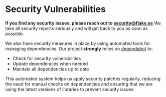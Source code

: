 # Security Vulnerabilities

**If you find any security issues, please reach out to [security@flaky.es]**
We take all security reports seriously and will get back to you as soon as possible.

We also have security measures in place by using automated tools for managing dependencies.
Our project **strongly** relies on [dependabot] to:

- Check for security vulnerabilities
- Update dependencies when needed
- Maintain all dependencies up to date

This automated system helps us apply security patches regularly, reducing the
need for manual checks on dependencies and ensuring that we are using the
latest versions of libraries to prevent security issues.

[dependabot]: https://docs.github.com/en/code-security/dependabot
[governance.md]: GOVERNANCE.md
[security@flaky.es]: mailto:security@flaky.es
